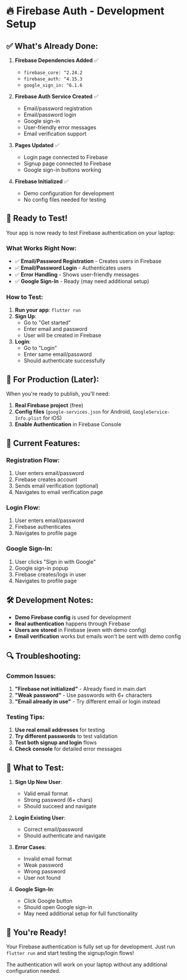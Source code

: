 # 🔥 Firebase Auth - Development Setup

## ✅ **What's Already Done:**

1. **Firebase Dependencies Added** ✅
   - `firebase_core: ^2.24.2`
   - `firebase_auth: ^4.15.3` 
   - `google_sign_in: ^6.1.6`

2. **Firebase Auth Service Created** ✅
   - Email/password registration
   - Email/password login
   - Google sign-in
   - User-friendly error messages
   - Email verification support

3. **Pages Updated** ✅
   - Login page connected to Firebase
   - Signup page connected to Firebase
   - Google sign-in buttons working

4. **Firebase Initialized** ✅
   - Demo configuration for development
   - No config files needed for testing

## 🚀 **Ready to Test!**

Your app is now ready to test Firebase authentication on your laptop:

### **What Works Right Now:**
- ✅ **Email/Password Registration** - Creates users in Firebase
- ✅ **Email/Password Login** - Authenticates users
- ✅ **Error Handling** - Shows user-friendly messages
- ✅ **Google Sign-In** - Ready (may need additional setup)

### **How to Test:**

1. **Run your app**: `flutter run`
2. **Sign Up**: 
   - Go to "Get started"
   - Enter email and password
   - User will be created in Firebase
3. **Login**:
   - Go to "Login" 
   - Enter same email/password
   - Should authenticate successfully

## 🔧 **For Production (Later):**

When you're ready to publish, you'll need:
1. **Real Firebase project** (free)
2. **Config files** (`google-services.json` for Android, `GoogleService-Info.plist` for iOS)
3. **Enable Authentication** in Firebase Console

## 🎯 **Current Features:**

### **Registration Flow:**
1. User enters email/password
2. Firebase creates account
3. Sends email verification (optional)
4. Navigates to email verification page

### **Login Flow:**
1. User enters email/password
2. Firebase authenticates
3. Navigates to profile page

### **Google Sign-In:**
1. User clicks "Sign in with Google"
2. Google sign-in popup
3. Firebase creates/logs in user
4. Navigates to profile page

## 🛠️ **Development Notes:**

- **Demo Firebase config** is used for development
- **Real authentication** happens through Firebase
- **Users are stored** in Firebase (even with demo config)
- **Email verification** works but emails won't be sent with demo config

## 🔍 **Troubleshooting:**

### **Common Issues:**
1. **"Firebase not initialized"** - Already fixed in main.dart
2. **"Weak password"** - Use passwords with 6+ characters
3. **"Email already in use"** - Try different email or login instead

### **Testing Tips:**
1. **Use real email addresses** for testing
2. **Try different passwords** to test validation
3. **Test both signup and login** flows
4. **Check console** for detailed error messages

## 📱 **What to Test:**

1. **Sign Up New User**:
   - Valid email format
   - Strong password (6+ chars)
   - Should succeed and navigate

2. **Login Existing User**:
   - Correct email/password
   - Should authenticate and navigate

3. **Error Cases**:
   - Invalid email format
   - Weak password
   - Wrong password
   - User not found

4. **Google Sign-In**:
   - Click Google button
   - Should open Google sign-in
   - May need additional setup for full functionality

## 🎉 **You're Ready!**

Your Firebase authentication is fully set up for development. Just run `flutter run` and start testing the signup/login flows!

The authentication will work on your laptop without any additional configuration needed.
